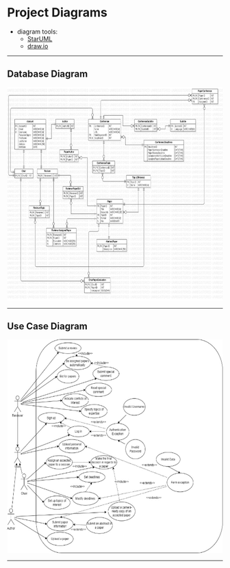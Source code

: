 # Project Diagrams
- diagram tools:
  - <a href="https://staruml.io/">StarUML</a>
  - <a href="https://app.diagrams.net/">draw.io</a>

<hr/>

## Database Diagram

<p align="center"> <img src="https://github.com/EmanuelPutura/Keisatsu-cho/blob/main/diagrams/database_diagram.jpg" height="500"/> </p>

<hr/>

## Use Case Diagram

<p align="center"> <img src="https://github.com/EmanuelPutura/Keisatsu-cho/blob/main/diagrams/use_case_diagram.jpg" height="500"/> </p>

<hr/>

